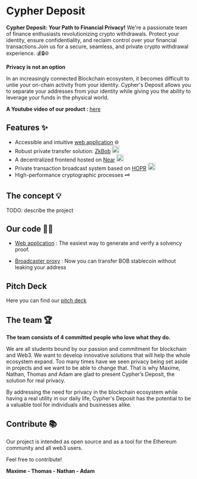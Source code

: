 

# **Cypher Deposit**

**Cypher Deposit: Your Path to Financial Privacy!** We're a passionate team of finance enthusiasts revolutionizing crypto withdrawals. Protect your identity, ensure confidentiality, and reclaim control over your financial transactions.Join us for a secure, seamless, and private crypto withdrawal experience. 💰🔒🌐

**Privacy is not an option**

In an increasingly connected Blockchain ecosystem, it becomes difficult to untie your on-chain activity from your identity. Cypher's Deposit allows you to separate your addresses from your identity while giving you the ability to leverage your funds in the physical world.

**A Youtube video of our product :** [here]()
####

## **Features** ✨

- Accessible and intuitive [web application]()  🌐
- Robust private transfer solution: [ZkBob](https://www.zkbob.com/)   <img src="https://pbs.twimg.com/profile_images/1575754862817681408/GTj8Nggj_400x400.png" width="20" height="20">
- A decentralized frontend hosted on [Near](https://near.org/)   <img src="https://pages.near.org/wp-content/uploads/2021/09/brand-icon-300x300.png" width="20" height="20">
- Private transaction broadcast system based on [HOPR](https://hoprnet.org/)   <img src="https://s2.coinmarketcap.com/static/img/coins/200x200/6520.png"  height="20">
- High-performance cryptographic processes 🗝️

## **The concept** 💡
TODO: describe the project


## **Our code** 👨‍💻

- [Web application](https://github.com/KS-ETHDenver2023/web_app) : The easiest way to generate and verify a solvency proof.

- [Broadcaster proxy](https://github.com/KS-ETHDenver2023/zkbob-direct-deposit) : Now you can transfer BOB stablecoin without leaking your address


## **Pitch Deck**

Here you can find our [pitch deck]()

## **The team** 🏆

**The team consists of 4 committed people who love what they do.**

We are all students bound by our passion and commitment for blockchain and Web3. We want to develop innovative solutions that will help the whole ecosystem expand. Too many times have we seen privacy being set aside in projects and we want to be able to change that. That is why Maxime, Nathan, Thomas and Adam are glad to present Cypher’s Deposit, the solution for real privacy.

By addressing the need for privacy in the blockchain ecosystem while having a real utility in our daily life, Cypher's Deposit has the potential to be a valuable tool for individuals and businesses alike.


## **Contribute** 📚

Our project is intended as open source and as a tool for the Ethereum community and all web3 users.

Feel free to contribute!

**Maxime - Thomas - Nathan - Adam**
